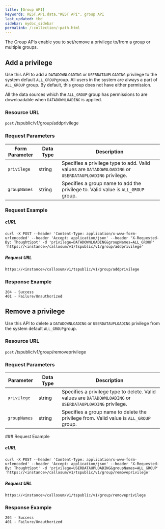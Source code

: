 ```yaml
---
title: [Group API]
keywords: REST,API,data,"REST API", group API
last_updated: tbd
sidebar: mydoc_sidebar
permalink: /:collection/:path.html
---
```


The Group APIs enable you to set/remove a privilege to/from a group or multiple groups.
## Add a privilege

Use this API to add a `DATADOWNLOADING` or `USERDATAUPLOADING` privilege to the system default `ALL_GROUP`group. All users in the system are always a part of `ALL_GROUP` group. By default, this group does not have either permission.

All the data sources which the `ALL_GROUP` group has permissions to are downloadable when `DATADOWNLOADING` is applied.

### Resource URL

<code class="api-method-post">post</code> /tspublic/v1/group/addprivilege

### Request Parameters

<table>
   <colgroup>
   <col style="width:20%" />
   <col style="width:15%" />
   <col style="width:65%" />
   </colgroup>
   <thead>
      <tr>
         <th>Form Parameter</th>
         <th>Data Type</th>
         <th>Description</th>
      </tr>
   </thead>
   <tbody>
      <tr>
         <td><code>privilege</code></td>
         <td>string</td>
         <td>Specifies a privilege type to add. Valid values are <code>DATADOWNLOADING</code> or <code>USERDATAUPLOADING</code> privilege.</td>
      </tr>
      <tr>
         <td><code>groupNames</code></td>
         <td>string</td>
         <td>Specifies a group name to add the privilege to. Valid value is <code>ALL_GROUP</code> group.</td>
      </tr>
   </tbody>
</table>

### Request Example

##### cURL

```
curl -X POST --header 'Content-Type: application/x-www-form-urlencoded' --header 'Accept: application/json' --header 'X-Requested-By: ThoughtSpot' -d 'privilege=DATADOWNLOADING&groupNames=ALL_GROUP' 'https://<instance>/callosum/v1/tspublic/v1/group/addprivilege'
```

##### Request URL

```
https://<instance>/callosum/v1/tspublic/v1/group/addprivilege
```
### Response Example
```
204 - Success
401 - Failure/Unauthorized
```

## Remove a privilege

Use this API to delete a `DATADOWNLOADING` or `USERDATAUPLOADING` privilege from the system default `ALL_GROUP`group.



### Resource URL

<code class="api-method-post">post</code> /tspublic/v1/group/removeprivilege



### Request Parameters

<table>
   <colgroup>
   <col style="width:20%" />
   <col style="width:15%" />
   <col style="width:65%" />
   </colgroup>
   <thead>
      <tr>
         <th>Parameter</th>
         <th>Data Type</th>
         <th>Description</th>
      </tr>
   </thead>
   <tbody>
   <tr>
      <td><code>privilege</code></td>
      <td>string</td>
      <td>Specifies a privilege type to delete. Valid values are <code>DATADOWNLOADING</code> or <code>USERDATAUPLOADING</code> privilege.</td>
   </tr>
   <tr>
      <td><code>groupNames</code></td>
      <td>string</td>
      <td>Specifies a group name to delete the privilege from. Valid value is <code>ALL_GROUP</code> group.</td>
   </tr>
   </tbody>
</table>
### Request Example

##### cURL

```
curl -X POST --header 'Content-Type: application/x-www-form-urlencoded' --header 'Accept: application/json' --header 'X-Requested-By: ThoughtSpot' -d 'privilege=USERDATAUPLOADING&groupNames=ALL_GROUP' 'https://<instance>/callosum/v1/tspublic/v1/group/removeprivilege'
```
##### Request URL

```
https://<instance>/callosum/v1/tspublic/v1/group/removeprivilege
```
### Response Example
```
204 - Success
401 - Failure/Unauthorized
```

